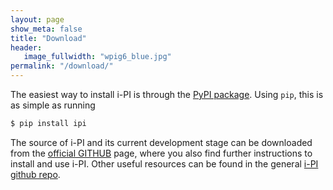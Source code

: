 ```yaml
---
layout: page
show_meta: false
title: "Download"
header:
   image_fullwidth: "wpig6_blue.jpg"
permalink: "/download/"
---
```


The easiest way to install i-PI is through the 
[PyPI package](https://pypi.org/project/ipi). 
Using `pip`, this is as simple as running

```bash
$ pip install ipi
```


The source of i-PI and its current development stage can be downloaded from the 
[official GITHUB](https://github.com/i-pi/i-pi) page, where you also find further
instructions to install and use i-PI. 
Other useful resources can be found in the general [i-PI github repo](https://github.com/i-pi).
